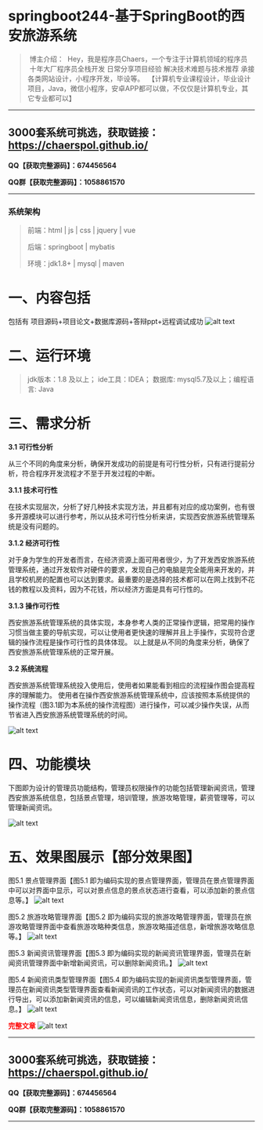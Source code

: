 # springboot244-基于SpringBoot的西安旅游系统

>  博主介绍：
>  Hey，我是程序员Chaers，一个专注于计算机领域的程序员
>  十年大厂程序员全栈开发‍ 日常分享项目经验 解决技术难题与技术推荐 承接各类网站设计，小程序开发，毕设等。
>  【计算机专业课程设计，毕业设计项目，Java，微信小程序，安卓APP都可以做，不仅仅是计算机专业，其它专业都可以】

<hr>

## 3000套系统可挑选，获取链接：https://chaerspol.github.io/

<p size="5" color="red"><b>QQ【获取完整源码】：674456564</b></p>

<p size="5" color="red"><b>QQ群【获取完整源码】：1058861570</b></p>

<hr>

### 系统架构

> 前端：html | js | css | jquery | vue
>
> 后端：springboot | mybatis
> 
> 环境：jdk1.8+ | mysql | maven

# 一、内容包括
包括有  项目源码+项目论文+数据库源码+答辩ppt+远程调试成功
![alt text](images/image.png)

# 二、运行环境

> jdk版本：1.8 及以上； ide工具：IDEA； 数据库: mysql5.7及以上；编程语言: Java

# 三、需求分析

**3.1 可行性分析**

从三个不同的角度来分析，确保开发成功的前提是有可行性分析，只有进行提前分析，符合程序开发流程才不至于开发过程的中断。

**3.1.1 技术可行性**

在技术实现层次，分析了好几种技术实现方法，并且都有对应的成功案例，也有很多开源模块可以进行参考，所以从技术可行性分析来讲，实现西安旅游系统管理系统是没有问题的。

**3.1.2 经济可行性**

对于身为学生的开发者而言，在经济资源上面可用者很少，为了开发西安旅游系统管理系统，通过开发软件对硬件的要求，发现自己的电脑是完全能用来开发的，并且学校机房的配置也可以达到要求。最重要的是选择的技术都可以在网上找到不花钱的教程以及资料，因为不花钱，所以经济方面是具有可行性的。

**3.1.3 操作可行性**

西安旅游系统管理系统的具体实现，本身参考人类的正常操作逻辑，把常用的操作习惯当做主要的导航实现，可以让使用者更快速的理解并且上手操作，实现符合逻辑的操作流程是操作可行性的具体体现。
以上就是从不同的角度来分析，确保了西安旅游系统管理系统的正常开展。

**3.2 系统流程**

西安旅游系统管理系统投入使用后，使用者如果能看到相应的流程操作图会提高程序的理解能力。
使用者在操作西安旅游系统管理系统中，应该按照本系统提供的操作流程（图3.1即为本系统的操作流程图）进行操作，可以减少操作失误，从而节省进入西安旅游系统管理系统的时间。

![alt text](images/image-1.png)

# 四、功能模块

下图即为设计的管理员功能结构，管理员权限操作的功能包括管理新闻资讯，管理西安旅游系统信息，包括景点管理，培训管理，旅游攻略管理，薪资管理等，可以管理新闻资讯。

![alt text](images/image-2.png)

# 五、效果图展示【部分效果图】

图5.1 景点管理界面【图5.1 即为编码实现的景点管理界面，管理员在景点管理界面中可以对界面中显示，可以对景点信息的景点状态进行查看，可以添加新的景点信息等。】
![alt text](images/image-3.png)

图5.2 旅游攻略管理界面【图5.2 即为编码实现的旅游攻略管理界面，管理员在旅游攻略管理界面中查看旅游攻略种类信息，旅游攻略描述信息，新增旅游攻略信息等。】
![alt text](images/image-4.png)

图5.3 新闻资讯管理界面【图5.3 即为编码实现的新闻资讯管理界面，管理员在新闻资讯管理界面中新增新闻资讯，可以删除新闻资讯。】
![alt text](images/image-5.png)

图5.4 新闻资讯类型管理界面【图5.4 即为编码实现的新闻资讯类型管理界面，管理员在新闻资讯类型管理界面查看新闻资讯的工作状态，可以对新闻资讯的数据进行导出，可以添加新新闻资讯的信息，可以编辑新闻资讯信息，删除新闻资讯信息。】
![alt text](images/image-6.png)

 <font  color="red"><b>完整文章</b></font>
 ![alt text](images/image-7.png)
 
 <hr>

## 3000套系统可挑选，获取链接：https://chaerspol.github.io/

<p size="5" color="red"><b>QQ【获取完整源码】：674456564</b></p>

<p size="5" color="red"><b>QQ群【获取完整源码】：1058861570</b></p>

<hr>